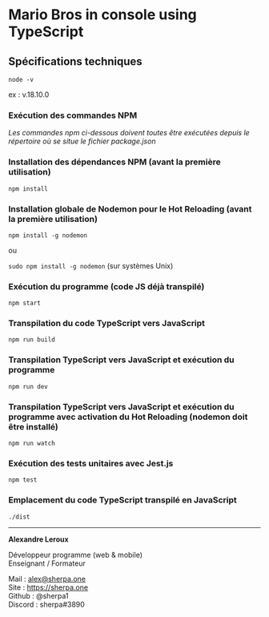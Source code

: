 # Mario Bros in console using TypeScript

## Spécifications techniques

`node -v`

ex : v.18.10.0

### Exécution des commandes NPM

_Les commandes npm ci-dessous doivent toutes être exécutées depuis le répertoire où se situe le fichier package.json_

### Installation des dépendances NPM (avant la première utilisation)

`npm install`

### Installation globale de Nodemon pour le Hot Reloading (avant la première utilisation)

`npm install -g nodemon`

ou

`sudo npm install -g nodemon` (sur systèmes Unix)

### Exécution du programme (code JS déjà transpilé)

`npm start`

### Transpilation du code TypeScript vers JavaScript

`npm run build`

### Transpilation TypeScript vers JavaScript et exécution du programme

`npm run dev`

### Transpilation TypeScript vers JavaScript et exécution du programme avec activation du Hot Reloading (nodemon doit être installé)

`npm run watch`

### Exécution des tests unitaires avec Jest.js

`npm test`

### Emplacement du code TypeScript transpilé en JavaScript

`./dist`

---

**Alexandre Leroux**

Développeur programme (web & mobile)<br/>
Enseignant / Formateur

Mail : alex@sherpa.one<br/>
Site : https://sherpa.one<br/>
Github : @sherpa1<br/>
Discord : sherpa#3890<br/>
